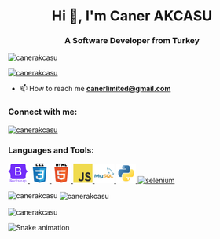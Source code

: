 <h1 align="center">Hi 👋, I'm Caner AKCASU</h1>
<h3 align="center">A Software Developer from Turkey</h3>

<p align="left"> <img src="https://komarev.com/ghpvc/?username=canerakcasu&label=Profile%20views&color=0e75b6&style=flat" alt="canerakcasu" /> </p>

<p align="left"> <a href="https://github.com/ryo-ma/github-profile-trophy"><img src="https://github-profile-trophy.vercel.app/?username=canerakcasu" alt="canerakcasu" /></a> </p>

- 📫 How to reach me **canerlimited@gmail.com**

<h3 align="left">Connect with me:</h3>
<p align="left">
<a href="https://linkedin.com/in/canerakcasu" target="blank"><img align="center" src="https://raw.githubusercontent.com/rahuldkjain/github-profile-readme-generator/master/src/images/icons/Social/linked-in-alt.svg" alt="canerakcasu" height="30" width="40" /></a>
</p>

<h3 align="left">Languages and Tools:</h3>
<p align="left"> <a href="https://getbootstrap.com" target="_blank" rel="noreferrer"> <img src="https://raw.githubusercontent.com/devicons/devicon/master/icons/bootstrap/bootstrap-plain-wordmark.svg" alt="bootstrap" width="40" height="40"/> </a> <a href="https://www.w3schools.com/css/" target="_blank" rel="noreferrer"> <img src="https://raw.githubusercontent.com/devicons/devicon/master/icons/css3/css3-original-wordmark.svg" alt="css3" width="40" height="40"/> </a> <a href="https://www.w3.org/html/" target="_blank" rel="noreferrer"> <img src="https://raw.githubusercontent.com/devicons/devicon/master/icons/html5/html5-original-wordmark.svg" alt="html5" width="40" height="40"/> </a> <a href="https://developer.mozilla.org/en-US/docs/Web/JavaScript" target="_blank" rel="noreferrer"> <img src="https://raw.githubusercontent.com/devicons/devicon/master/icons/javascript/javascript-original.svg" alt="javascript" width="40" height="40"/> </a> <a href="https://www.mysql.com/" target="_blank" rel="noreferrer"> <img src="https://raw.githubusercontent.com/devicons/devicon/master/icons/mysql/mysql-original-wordmark.svg" alt="mysql" width="40" height="40"/> </a> <a href="https://www.python.org" target="_blank" rel="noreferrer"> <img src="https://raw.githubusercontent.com/devicons/devicon/master/icons/python/python-original.svg" alt="python" width="40" height="40"/> </a> <a href="https://www.selenium.dev" target="_blank" rel="noreferrer"> <img src="https://raw.githubusercontent.com/detain/svg-logos/780f25886640cef088af994181646db2f6b1a3f8/svg/selenium-logo.svg" alt="selenium" width="40" height="40"/> </a> </p>

<p><img align="left" src="https://github-readme-stats.vercel.app/api/top-langs?username=canerakcasu&show_icons=true&locale=en&layout=compact" alt="canerakcasu" /></p>

<p>&nbsp;<img align="center" src="https://github-readme-stats.vercel.app/api?username=canerakcasu&show_icons=true&locale=en" alt="canerakcasu" /></p>

<p><img align="center" src="https://github-readme-streak-stats.herokuapp.com/?user=canerakcasu&" alt="canerakcasu" /></p>

![Snake animation](https://Canerakcasu.github.io/Canerakcasu/github-snake.svg)


